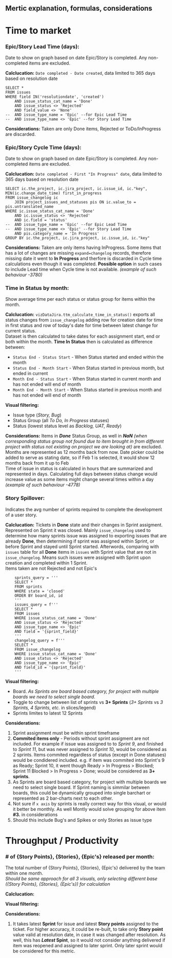 ## Mertic explanation, formulas, considerations

# Time to market

### Epic/Story Lead Time (days):
Date to show on graph based on date Epic/Story is completed. Any non-completed items are excluded.  

**Calclucation:** `Date completed - Date created`, data limited to 365 days based on resolution date
```
SELECT *
FROM issues
WHERE field IN('resolutiondate', 'created')
	AND issue_status_cat_name = 'Done'
	AND issue_status <> 'Rejected'
	AND field_value <> 'None'
--	AND issue_type_name = 'Epic' --for Epic Lead Time
--	AND issue_type_name <> 'Epic' --for Story Lead Time
```

**Considerations:** Taken are only Done items, Rejected or ToDo/InProgress are discarded.

### Epic/Story Cycle Time (days):
Date to show on graph based on date Epic/Story is completed. Any non-completed items are excluded.  

**Calclucation:** `Date completed - First "In Progress" date`, data limited to 365 days based on resolution date
```
SELECT ic.the_project, ic.jira_project, ic.issue_id, ic."key", MIN(ic.change_date_time) first_in_progress
FROM issue_changelog ic
	JOIN project_issues_and_statuses pis ON ic.value_to = pis.untranslated_name
WHERE ic.issue_status_cat_name = 'Done'
	AND ic.issue_status <> 'Rejected'
	AND ic.field = 'status'
--	AND issue_type_name = 'Epic' --for Epic Lead Time
--	AND issue_type_name <> 'Epic' --for Story Lead Time
	AND pis.category_name = 'In Progress'
GROUP BY ic.the_project, ic.jira_project, ic.issue_id, ic."key"
```

**Considerations:** Taken are only items having InProgress. Some items that has a lot of changes are missing `expand=changelog` records, therefore missing date it went to **In Progress** and therfore is discarded in Cycle time calculations even though it was completed. **Possible option** in such cases to include Lead time when Cycle time is not available. *(example of such behaviour -3780)*  

### Time in Status by month:
Show average time per each status or status group for items within the month.  

**Calclucation:** `vizDataJira.ttm_calculate_time_in_status()` exports all status changes from `issue_changelog` adding row for creation date for time in first status and row of today's date for time between latest change for current status.  
Dataset is then calculated to take dates for each assignment start, end or both within the month. **Time In Status** then is calculated as difference between: 
- `Status End - Status Start` - When Status started and ended within the month
- `Status End - Month Start` - When Status started in previous month, but ended in current
- `Month End - Status Start` - When Status started in current month and has not ended will end of month
- `Month End - Month Start` - When Status started in previous month and has not ended will end of month

**Visual filtering:** 
- Issue type (*Story, Bug*)
- Status Group (all *To Do, In Progress* statuses)
- Status (lowest status level as *Backlog, UAT, Ready*) 

**Considerations:** Items in ***Done*** Status Group, as well in ***NaN*** *(when corresponding status group not found due to item brought in from different project with status not existing on project we are looking at)* are excluded.  
Months are represented as 12 months back from now. Date picker could be added to serve as stating date, so if Feb 1 is selected, it would show 12 months back from it up to Feb  
Time of issue in status is calculated in hours that are summarized and represented in days. Calculating full days between status change would increase value as some items might change several times within a day *(example of such behaviour -4778)*  

### Story Spillover:
Indicates the avg number of sprints required to complete the development of a user story.

**Calclucation:** Tickets in **Done** state and their changes in Sprint assigment. Represented on Sprint it was closed. Mainly `issue_changelog` used to determine how many sprints issue was assigned to exporting issues that are already **Done**, then determining if sprint was assigned within Sprint, or before Sprint and stayed until Sprint started.
Afterwords, comparing with `issues` table for all **Done** items in `issues` with Sprint value that are not in `issue_changelog`. Means such issues were assigned with Sprint upon creation and completed within 1 Sprint.  
Items taken are not Rejected and not Epic's  
```
	sprints_query = '''
    SELECT *
    FROM sprints
    WHERE state = 'closed'
    ORDER BY board_id, id
    '''
    issues_query = f'''
    SELECT *
    FROM issues
    WHERE issue_status_cat_name = 'Done'
    AND issue_status <> 'Rejected'
    AND issue_type_name <> 'Epic'
    AND field = '{sprint_field}'
    '''
    changelog_query = f'''
    SELECT *
    FROM issue_changelog
    WHERE issue_status_cat_name = 'Done'
    AND issue_status <> 'Rejected'
    AND issue_type_name <> 'Epic'
    AND field_id = '{sprint_field}'
    '''
```

**Visual filtering:** 
- Board. *As Sprints are board based category, for project with multiple boards we need to select single board.*
- Toggle to change between list of sprints vs **3+ Sprints** (*3+ Sprints* vs *3 Sprints, 4 Sprints, etc.* in slices/legend)
- Sprints limites to latest 12 Sprints

**Considerations:**  
1. Sprint assignment must be within sprint timeframe
2. **Commited items only** - Periods without sprint assigment are not included. For example if issue was assigned to to *Sprint 9*, and finished to *Sprint 11*, but was never assigned to *Sprint 10*, would be considered as 2 sprints. Items commited regardless of status (except in Done statuses) would be condidered included. e.g. if item was commited into Sprint's 9 as Ready; Sprint 10, it went though Ready > In Progress > Blocked; Sprint 11 Blocked > In Progress > Done; would be considered as **3+ sprints**.  
3. As Sprints are board based category, for project with multiple boards we need to select single board. If Sprint naming is simmilar between boards, this could be dynamically grouped into single barchart or represented as 2 bar-charts next to each other.
4. Not sure if `x axis` by sprints is really correct way for this visual, or would it better be monthly. As well Montly would solve grouping for above item **#3.** in considerations
5. Should this include Bug's and Spikes or only Stories as issue type
  
#  
# Throughput / Productivity

### # of {Story Points}, {Stories}, {Epic's} released per month:
The total number of {Story Points}, {Stories}, {Epic's} delivered by the team within one month.  
*Should be same approach for all 3 visuals, only selecting different base ({Story Points}, {Stories}, {Epic's}) for calculation*

**Calclucation:**  
  
**Visual filtering:**  
  
**Considerations:**  
1. It takes latest **Sprint** for issue and latest **Story points** assigned to the ticket. For higher accuracy, it could be re-built, to take only **Story point** value valid at resolution date, in case it was changed after resolution. As well, this has ***Latest* Spint**, so it would not consider anything delivered if item was reopened and assigned to later sprint. Only later sprint would be considered for this metric.

